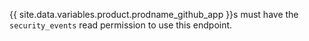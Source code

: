 {{ site.data.variables.product.prodname_github_app }}s must have the `security_events` read permission to use this endpoint.